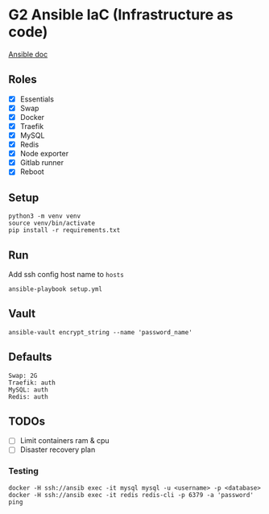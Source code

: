 # G2 Ansible IaC (Infrastructure as code)

[Ansible doc](https://docs.ansible.com/ansible/latest/installation_guide/intro_installation.html)

## Roles
- [x] Essentials
- [x] Swap
- [x] Docker
- [x] Traefik
- [x] MySQL
- [x] Redis
- [x] Node exporter
- [x] Gitlab runner
- [x] Reboot

## Setup
```
python3 -m venv venv
source venv/bin/activate
pip install -r requirements.txt
```

## Run
Add ssh config host name to `hosts`
```
ansible-playbook setup.yml
```

## Vault
```
ansible-vault encrypt_string --name 'password_name'
```

## Defaults
```
Swap: 2G
Traefik: auth
MySQL: auth
Redis: auth
```

## TODOs
- [ ] Limit containers ram & cpu
- [ ] Disaster recovery plan

### Testing
```
docker -H ssh://ansib exec -it mysql mysql -u <username> -p <database>
docker -H ssh://ansib exec -it redis redis-cli -p 6379 -a 'password' ping
```
